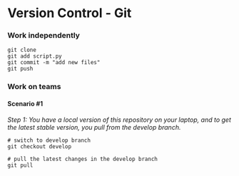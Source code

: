 # Version Control - Git 

### Work independently

```
git clone 
git add script.py
git commit -m "add new files"
git push
```  
  
### Work on teams

#### Scenario #1

*Step 1: You have a local version of this repository on your laptop, and to get the latest stable version, you pull from the develop branch.*  

```
# switch to develop branch  
git checkout develop
```
```
# pull the latest changes in the develop branch  
git pull
```